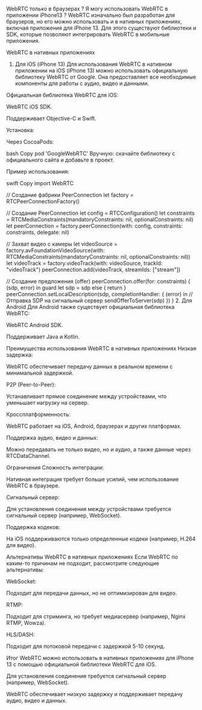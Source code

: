 WebRTC только в браузерах ? Я могу использовать WebRTC в приложении iPhone13 ?
WebRTC изначально был разработан для браузеров, но его можно использовать и в нативных приложениях, включая приложения для iPhone 13. Для этого существуют библиотеки и SDK, которые позволяют интегрировать WebRTC в мобильные приложения.

WebRTC в нативных приложениях
1. Для iOS (iPhone 13)
   Для использования WebRTC в нативном приложении на iOS (iPhone 13) можно использовать официальную библиотеку WebRTC от Google. Она предоставляет все необходимые компоненты для работы с аудио, видео и данными.

Официальная библиотека WebRTC для iOS:

WebRTC iOS SDK.

Поддерживает Objective-C и Swift.

Установка:

Через CocoaPods:

bash
Copy
pod 'GoogleWebRTC'
Вручную: скачайте библиотеку с официального сайта и добавьте в проект.

Пример использования:

swift
Copy
import WebRTC

// Создание фабрики PeerConnection
let factory = RTCPeerConnectionFactory()

// Создание PeerConnection
let config = RTCConfiguration()
let constraints = RTCMediaConstraints(mandatoryConstraints: nil, optionalConstraints: nil)
let peerConnection = factory.peerConnection(with: config, constraints: constraints, delegate: nil)

// Захват видео с камеры
let videoSource = factory.avFoundationVideoSource(with: RTCMediaConstraints(mandatoryConstraints: nil, optionalConstraints: nil))
let videoTrack = factory.videoTrack(with: videoSource, trackId: "videoTrack")
peerConnection.add(videoTrack, streamIds: ["stream"])

// Создание предложения (offer)
peerConnection.offer(for: constraints) { (sdp, error) in
guard let sdp = sdp else { return }
peerConnection.setLocalDescription(sdp, completionHandler: { (error) in
// Отправка SDP на сигнальный сервер
sendOfferToServer(sdp)
})
}
2. Для Android
   Для Android также существует официальная библиотека WebRTC:

WebRTC Android SDK.

Поддерживает Java и Kotlin.

Преимущества использования WebRTC в нативных приложениях
Низкая задержка:

WebRTC обеспечивает передачу данных в реальном времени с минимальной задержкой.

P2P (Peer-to-Peer):

Устанавливает прямое соединение между устройствами, что уменьшает нагрузку на сервер.

Кроссплатформенность:

WebRTC работает на iOS, Android, браузерах и других платформах.

Поддержка аудио, видео и данных:

Можно передавать не только видео, но и аудио, а также данные через RTCDataChannel.

Ограничения
Сложность интеграции:

Нативная интеграция требует больше усилий, чем использование WebRTC в браузере.

Сигнальный сервер:

Для установления соединения между устройствами требуется сигнальный сервер (например, WebSocket).

Поддержка кодеков:

На iOS поддерживаются только определенные кодеки (например, H.264 для видео).

Альтернативы WebRTC в нативных приложениях
Если WebRTC по каким-то причинам не подходит, рассмотрите следующие альтернативы:

WebSocket:

Подходит для передачи данных, но не оптимизирован для видео.

RTMP:

Подходит для стриминга, но требует медиасервер (например, Nginx RTMP, Wowza).

HLS/DASH:

Подходит для потоковой передачи с задержкой 5-10 секунд.

Итог
WebRTC можно использовать в нативных приложениях для iPhone 13 с помощью официальной библиотеки WebRTC для iOS.

Для установления соединения требуется сигнальный сервер (например, WebSocket).

WebRTC обеспечивает низкую задержку и поддерживает передачу аудио, видео и данных.